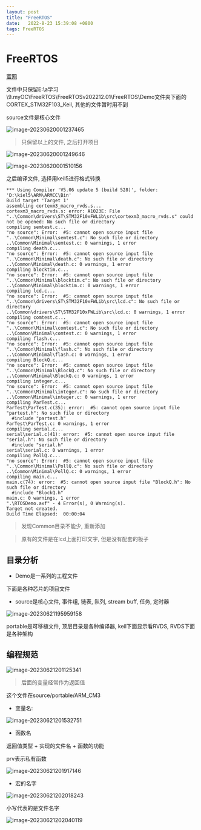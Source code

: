 ```yaml
---
layout: post
title: "FreeRTOS" 
date:   2022-8-23 15:39:08 +0800
tags: FreeRTOS
---
```


# FreeRTOS

[官网](https://www.freertos.org/zh-cn-cmn-s/a00104.html#getting-started)

文件中只保留E:\a学习\9.myOC\FreeRTOS\FreeRTOSv202212.01\FreeRTOS\Demo文件夹下面的CORTEX_STM32F103_Keil, 其他的文件暂时用不到

source文件是核心文件

![image-20230620001237465](E:\a学习\笔记\img\image-20230620001237465.png)

>   只保留以上的文件, 之后打开项目

![image-20230620001249646](E:\a学习\笔记\img\image-20230620001249646.png)

![image-20230620001510156](E:\a学习\笔记\img\image-20230620001510156.png)

之后编译文件, 选择用keil5进行格式转换

```
*** Using Compiler 'V5.06 update 5 (build 528)', folder: 'D:\kiel5\ARM\ARMCC\Bin'
Build target 'Target 1'
assembling cortexm3_macro_rvds.s...
cortexm3_macro_rvds.s: error: A1023E: File "..\Common\drivers\ST\STM32F10xFWLib\src\cortexm3_macro_rvds.s" could not be opened: No such file or directory
compiling semtest.c...
"no source": Error:  #5: cannot open source input file "..\Common\Minimal\semtest.c": No such file or directory
..\Common\Minimal\semtest.c: 0 warnings, 1 error
compiling death.c...
"no source": Error:  #5: cannot open source input file "..\Common\Minimal\death.c": No such file or directory
..\Common\Minimal\death.c: 0 warnings, 1 error
compiling blocktim.c...
"no source": Error:  #5: cannot open source input file "..\Common\Minimal\blocktim.c": No such file or directory
..\Common\Minimal\blocktim.c: 0 warnings, 1 error
compiling lcd.c...
"no source": Error:  #5: cannot open source input file "..\Common\drivers\ST\STM32F10xFWLib\src\lcd.c": No such file or directory
..\Common\drivers\ST\STM32F10xFWLib\src\lcd.c: 0 warnings, 1 error
compiling comtest.c...
"no source": Error:  #5: cannot open source input file "..\Common\Minimal\comtest.c": No such file or directory
..\Common\Minimal\comtest.c: 0 warnings, 1 error
compiling flash.c...
"no source": Error:  #5: cannot open source input file "..\Common\Minimal\flash.c": No such file or directory
..\Common\Minimal\flash.c: 0 warnings, 1 error
compiling BlockQ.c...
"no source": Error:  #5: cannot open source input file "..\Common\Minimal\BlockQ.c": No such file or directory
..\Common\Minimal\BlockQ.c: 0 warnings, 1 error
compiling integer.c...
"no source": Error:  #5: cannot open source input file "..\Common\Minimal\integer.c": No such file or directory
..\Common\Minimal\integer.c: 0 warnings, 1 error
compiling ParTest.c...
ParTest\ParTest.c(35): error:  #5: cannot open source input file "partest.h": No such file or directory
  #include "partest.h"
ParTest\ParTest.c: 0 warnings, 1 error
compiling serial.c...
serial\serial.c(41): error:  #5: cannot open source input file "serial.h": No such file or directory
  #include "serial.h"
serial\serial.c: 0 warnings, 1 error
compiling PollQ.c...
"no source": Error:  #5: cannot open source input file "..\Common\Minimal\PollQ.c": No such file or directory
..\Common\Minimal\PollQ.c: 0 warnings, 1 error
compiling main.c...
main.c(74): error:  #5: cannot open source input file "BlockQ.h": No such file or directory
  #include "BlockQ.h"
main.c: 0 warnings, 1 error
".\RTOSDemo.axf" - 4 Error(s), 0 Warning(s).
Target not created.
Build Time Elapsed:  00:00:04
```

>   发现Common目录不能少, 重新添加

>   原有的文件是在lcd上面打印文字, 但是没有配套的板子

## 目录分析

+   Demo是一系列的工程文件

下面是各种芯片的项目文件

+   source是核心文件, 事件组, 链表, 队列, stream buff, 任务, 定时器

![image-20230621195959158](E:\a学习\笔记\img\image-20230621195959158.png)

portable是可移植文件, 顶层目录是各种编译器, keil下面显示看RVDS, RVDS下面是各种架构

## 编程规范

![image-20230621201125341](E:\a学习\笔记\img\image-20230621201125341.png)

>   后面的变量经常作为返回值

这个文件在source/portable/ARM_CM3

+   变量名:

![image-20230621201532751](E:\a学习\笔记\img\image-20230621201532751.png)

+   函数名

返回值类型 + 实现的文件名 + 函数的功能

prv表示私有函数

![image-20230621201917146](E:\a学习\笔记\img\image-20230621201917146.png)

+   宏的名字

![image-20230621202018243](E:\a学习\笔记\img\image-20230621202018243.png)

小写代表的是文件名字

![image-20230621202040119](E:\a学习\笔记\img\image-20230621202040119.png)



